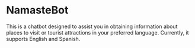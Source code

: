 # NamasteBot
This is a chatbot designed to assist you in obtaining information about places to visit or tourist attractions in your preferred language. Currently, it supports English and Spanish.
